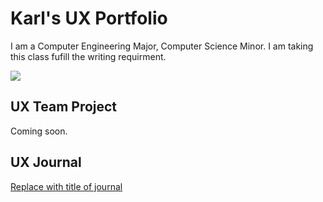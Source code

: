 # Karl's UX Portfolio

I am a Computer Engineering Major, Computer Science Minor. I am taking this class fufill the writing requirment.

![](https://site.ieee.org/sb-csuchico/files/2021/01/karl.png)

## UX Team Project

Coming soon.

## UX Journal

[Replace with title of journal](j01/)
